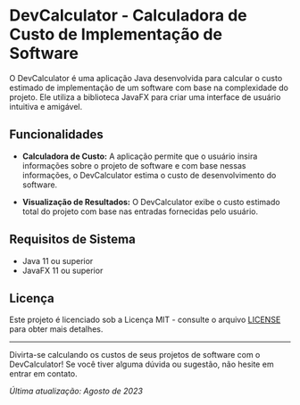 # DevCalculator - Calculadora de Custo de Implementação de Software

O DevCalculator é uma aplicação Java desenvolvida para calcular o custo estimado de implementação de um software com base na complexidade do projeto. Ele utiliza a biblioteca JavaFX para criar uma interface de usuário intuitiva e amigável.

## Funcionalidades

- **Calculadora de Custo:** A aplicação permite que o usuário insira informações sobre o projeto de software e com base nessas informações, o DevCalculator estima o custo de desenvolvimento do software.

- **Visualização de Resultados:** O DevCalculator exibe o custo estimado total do projeto com base nas entradas fornecidas pelo usuário.

## Requisitos de Sistema

- Java 11 ou superior
- JavaFX 11 ou superior

## Licença

Este projeto é licenciado sob a Licença MIT - consulte o arquivo [LICENSE](LICENSE) para obter mais detalhes.

---

Divirta-se calculando os custos de seus projetos de software com o DevCalculator! Se você tiver alguma dúvida ou sugestão, não hesite em entrar em contato.

*Última atualização: Agosto de 2023*



